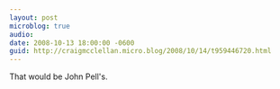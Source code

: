 ```yaml
---
layout: post
microblog: true
audio: 
date: 2008-10-13 18:00:00 -0600
guid: http://craigmcclellan.micro.blog/2008/10/14/t959446720.html
---
```

That would be John Pell's.
